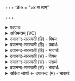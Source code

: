 +++
title = "०४ स त्वम्"

+++
<details><summary>पदपाठः</summary>

सः। त्वम्। नः॒। अ॒ग्ने॒। अ॒व॒मः। भ॒व॒। ऊ॒ती। नेदि॑ष्ठः। अ॒स्याः। उ॒षसः॑। व्यु॑ष्टा॒विति॒ विऽउ॑ष्टौ। अव॑। य॒क्ष्व॒। नः॒। वरु॑णम्। ररा॑णः। वी॒हि। मृ॒डी॒कम्। सु॒हव॒ इति॑ सु॒ऽहवः॑। नः॒। ए॒धि॒। ४।
</details>

<details><summary>अधिमन्त्रम् (VC)</summary>

- अग्निवरुणौ देवते
- वामदेव ऋषिः
- स्वराट्पङ्क्तिः
- पञ्चमः
</details>

<details><summary>दयानन्द-सरस्वती (हि) - विषयः</summary>

फिर उसी विषय को अगले मन्त्र में कहा है ॥
</details>

<details><summary>दयानन्द-सरस्वती (हि) - पदार्थः</summary>

पदार्थान्वयभाषाः -  हे (अग्ने) अग्नि के समान विद्वान् ! जैसे (अस्याः) इस (उषसः) प्रभात समय के (व्युष्टौ) नाना प्रकार के दाह में अग्नि (नेदिष्ठः) अत्यन्त समीप और रक्षा करने हारा है, वैसे (सः) वह (त्वम्) तू (ऊती) प्रीति से (नः) हमारा (अवमः) रक्षा करने हारा (भव) हो (नः) हम को (वरुणम्) उत्तम गुण वा उत्तम विद्वान् वा उत्तम गुणीजन का (अव, यक्ष्व) मेल कराओ और (रराणः) रमण करते हुए तुम (मृडीकम्) सुख देने हारे को (वीहि) व्याप्त होओ (नः) हम को (सुहवः) शुभदान देनेहारे (एधि) हूजिये ॥४ ॥
</details>

<details><summary>दयानन्द-सरस्वती (हि) - भावार्थः</summary>

भावार्थभाषाः -  इस मन्त्र में वाचकलुप्तोपमालङ्कार है। जैसे प्रातः समय में सूर्य समीप स्थित हो के साथ सब समीप के मूर्त्त पदार्थों को व्याप्त होता है, वैसे शिष्यों के समीप अध्यापक हो के इनको अपनी विद्या से व्याप्त करे ॥४ ॥
</details>

<details><summary>दयानन्द-सरस्वती (सं) - विषयः</summary>

पुनस्तमेव विषयमाह ॥
</details>

<details><summary>दयानन्द-सरस्वती (सं) - पदार्थः</summary>

पदार्थान्वयभाषाः -  हे अग्ने ! यथाऽस्या उषसो व्युष्टौ वह्निर्नेदिष्ठो रक्षकश्च भवति तथा स त्वमूती नोऽवमो भव नो वरुणमवयक्ष्व रराणः सन् मृडीकं वीहि नः सुहव एधि ॥४ ॥
</details>

<details><summary>दयानन्द-सरस्वती (सं) - भावार्थः</summary>

भावार्थभाषाः -  अत्र वाचकलुप्तोपमालङ्कारः। यथा प्रातःसमये सूर्यः सन्निहितः सन् सर्वान् सन्निहितान् मूर्त्तान् पदार्थान् व्याप्नोति तथाऽन्तेवासिनां सन्निधावध्यापको भूत्वैतानात्मनो विद्यया व्याप्नुयात्॥४ ॥
</details>

<details><summary>सविता जोशी ← दयानन्दः (म) - भावार्थः</summary>

भावार्थभाषाः -  या मंत्रात वाचकलुप्तोपमालंकार आहे. जसे प्रातःकाळी सूर्यामुळे सर्व पदार्थ प्रकाशित होतात तसे अध्यापकाने आपल्या शिष्यांना विद्येने प्रकाशित करावे.
</details>